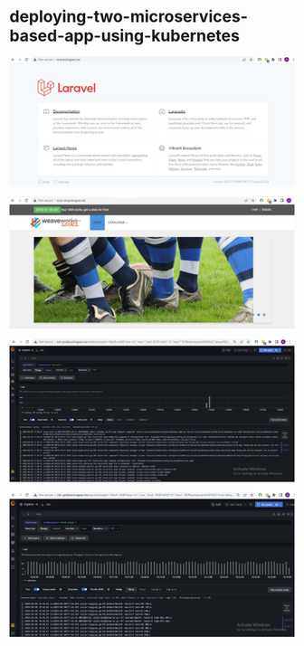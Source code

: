 # deploying-two-microservices-based-app-using-kubernetes

![laravel](image/laravel-page.jpg)

![sock-shop](image/sock-shop-app.jpg)

![loki-laravel](image/loki-logging-for-laravel.jpg)

![loki-sock-shop](image/loki-logging-for-sock-shop.jpg)